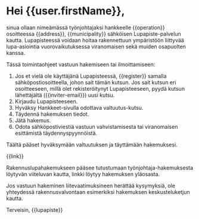 # Hei {{user.firstName}},

sinua ollaan nime&auml;m&auml;ss&auml; ty&ouml;njohtajaksi hankkeelle {{operation}} osoitteessa {{address}}, {{municipality}} s&auml;hk&ouml;isen Lupapiste-palvelun kautta. Lupapisteess&auml; voidaan hoitaa rakennettuun ymp&auml;rist&ouml;&ouml;n liittyv&auml;&auml; lupa-asiointia vuorovaikutuksessa viranomaisen sek&auml; muiden osapuolten kanssa.

T&auml;ss&auml; toimintaohjeet vastuun hakemiseen tai ilmoittamiseen:

1. Jos et viel&auml; ole k&auml;ytt&auml;j&auml;n&auml; Lupapisteess&auml;, {{register}} samalla s&auml;hk&ouml;postiosoitteella, johon sait t&auml;m&auml;n kutsun. Jos sait kutsun eri osoitteeseen, mill&auml; olet rekister&ouml;itynyt Lupapisteeseen, pyyd&auml; kutsun l&auml;hett&auml;j&auml;lt&auml; ({{inviter-email}}) uusi kutsu.
2. Kirjaudu Lupapisteeseen.
3. Hyv&auml;ksy Hankkeet-sivulla odottava valtuutus-kutsu.
4. T&auml;ydenn&auml; hakemuksen tiedot.
5. J&auml;t&auml; hakemus.
6. Odota s&auml;hk&ouml;postiviesti&auml; vastuun vahvistamisesta tai viranomaisen esitt&auml;mist&auml; t&auml;ydennyspyynn&ouml;ist&auml;.

T&auml;&auml;lt&auml; p&auml;&auml;set hyv&auml;ksym&auml;&auml;n valtuutuksen ja t&auml;ytt&auml;m&auml;&auml;n hakemuksesi.

{{link}}

Rakennuslupahakemukseen p&auml;&auml;see tutustumaan ty&ouml;njohtaja-hakemuksesta l&ouml;ytyv&auml;n viiteluvan kautta, linkki l&ouml;ytyy hakemuksen yl&auml;osasta.

Jos vastuun hakeminen liitevaatimuksineen her&auml;tt&auml;&auml; kysymyksi&auml;, ole yhteydess&auml; rakennusvalvontaan esimerkiksi hakemuksen keskusteluketjun kautta.

Terveisin,
{{lupapiste}}
